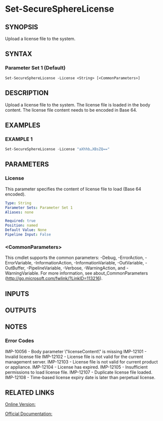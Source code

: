 ﻿# Set-SecureSphereLicense

## SYNOPSIS
Upload a license file to the system.

## SYNTAX

### Parameter Set 1 (Default)
```
Set-SecureSphereLicense -License <String> [<CommonParameters>]
```

## DESCRIPTION
Upload a license file to the system. The license file is loaded in the body content. The license file content needs to be encoded in Base 64.

## EXAMPLES

### EXAMPLE 1

```powershell
Set-SecureSphereLicense -License "aXhhb…XBsZQ=="
```

## PARAMETERS

### License
This parameter specifies the content of license file to load (Base 64 encoded).

```yaml
Type: String
Parameter Sets: Parameter Set 1
Aliases: none

Required: true
Position: named
Default Value: None
Pipeline Input: False
```

### \<CommonParameters\>
This cmdlet supports the common parameters: -Debug, -ErrorAction, -ErrorVariable, -InformationAction, -InformationVariable, -OutVariable, -OutBuffer, -PipelineVariable, -Verbose, -WarningAction, and -WarningVariable. For more information, see about_CommonParameters (http://go.microsoft.com/fwlink/?LinkID=113216).

## INPUTS

## OUTPUTS

## NOTES

### Error Codes
IMP-10056 - Body parameter \\"licenseContent\\" is missing
IMP-12101 - Invalid license file
IMP-12102 - License file is not valid for the current management server.
IMP-12103 - License file is not valid for current product or appliance.
IMP-12104 - License has expired.
IMP-12105 - Insufficient permissions to load license file.
IMP-12107 - Duplicate license file loaded.
IMP-12108 - Time-based license expiry date is later than perpetual license.

## RELATED LINKS

[Online Version:](https://github.com/akshinmustafayev/Documentation/MD)

[Official Documentation:](https://docs.imperva.com/bundle/v13.6-api-reference-guide/page/61618.htm)



